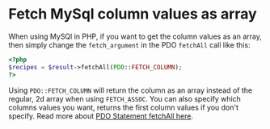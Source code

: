# Fetch MySql column values as array 

When using MySQl in PHP,  if you want to get the column values as an array, then simply change the `fetch_argument` in the PDO `fetchAll` call like this:

```php
<?php
$recipes = $result->fetchAll(PDO::FETCH_COLUMN);
?>
```

Using `PDO::FETCH_COLUMN` will return the column as an array instead of the regular, 2d array when using `FETCH_ASSOC`. You can also specify which columns values you want, returns the first column values if you don't specify. Read more about [PDO Statement fetchAll here](http://php.net/manual/de/pdostatement.fetchall.php).


